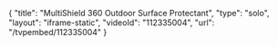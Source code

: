 {
    "title": "MultiShield 360 Outdoor Surface Protectant",
    "type": "solo",
    "layout": "iframe-static",
    "videoId": "112335004",
    "url": "\/tvpembed\/112335004"
}